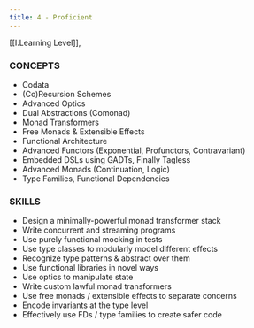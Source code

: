 ```yaml
---
title: 4 - Proficient
---
```

[[I.Learning Level]],

### CONCEPTS
* Codata
* (Co)Recursion Schemes
* Advanced Optics
* Dual Abstractions (Comonad)
* Monad Transformers
* Free Monads & Extensible Effects
* Functional Architecture
* Advanced Functors (Exponential, Profunctors, Contravariant)
* Embedded DSLs using GADTs, Finally Tagless
* Advanced Monads (Continuation, Logic)
* Type Families, Functional Dependencies

### SKILLS
* Design a minimally-powerful monad transformer stack
* Write concurrent and streaming programs
* Use purely functional mocking in tests
* Use type classes to modularly model different effects
* Recognize type patterns & abstract over them
* Use functional libraries in novel ways
* Use optics to manipulate state
* Write custom lawful monad transformers
* Use free monads / extensible effects to separate concerns
* Encode invariants at the type level
* Effectively use FDs / type families to create safer code
